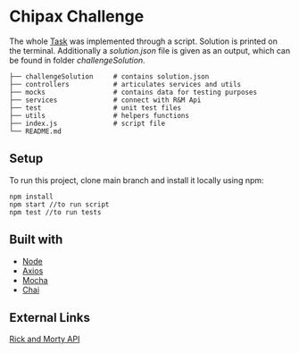 ﻿# Chipax Challenge

The whole [Task](https://www.notion.so/Rick-and-Morty-Challenge-84a1b794dc09429fb3178c2a24e7c217 "Task") was implemented through a script.
Solution is printed on the terminal.
Additionally a *solution.json* file is given as an output,  which can be found in folder *challengeSolution*.

    ├── challengeSolution     # contains solution.json
    ├── controllers           # articulates services and utils
    ├── mocks                 # contains data for testing purposes
    ├── services              # connect with R&M Api
    ├── test                  # unit test files
    ├── utils                 # helpers functions
    ├── index.js              # script file
    └── README.md

## Setup
To run this project, clone main branch and install it locally using npm:

```
npm install
npm start //to run script
npm test //to run tests
```

## Built with
* [Node](https://nodejs.org/es/)
* [Axios](https://github.com/axios/axios)
* [Mocha](https://mochajs.org/)
* [Chai](https://www.chaijs.com/)

## External Links

[Rick and Morty API](https://rickandmortyapi.com/documentation)
